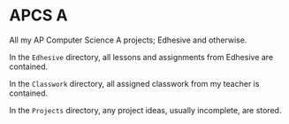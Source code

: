 # APCS A
All my AP Computer Science A projects; Edhesive and otherwise.

In the `Edhesive` directory, all lessons and assignments from Edhesive are contained.

In the `Classwork` directory, all assigned classwork from my teacher is contained.

In the `Projects` directory, any project ideas, usually incomplete, are stored.
